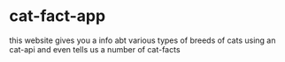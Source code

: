 # cat-fact-app
this website gives you a info abt various types of breeds of cats using an cat-api and even tells us a number of cat-facts

